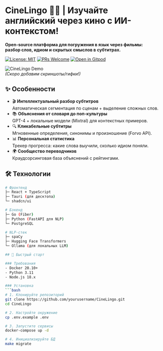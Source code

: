 # CineLingo 🎥📖 **|** Изучайте английский через кино с ИИ-контекстом!  
**Open-source платформа для погружения в язык через фильмы: разбор слов, идиом и скрытых смыслов в субтитрах.**

[![License: MIT](https://img.shields.io/badge/License-MIT-blue.svg)](https://opensource.org/licenses/MIT)
[![PRs Welcome](https://img.shields.io/badge/PRs-welcome-brightgreen.svg)](https://github.com/yourusername/CineLingo/pulls)
[![Open in Gitpod](https://img.shields.io/badge/Open%20in-Gitpod-908a85?logo=gitpod)](https://gitpod.io/#https://github.com/yourusername/CineLingo)

![CineLingo Demo](https://via.placeholder.com/1280x600.png?text=Demo+Screen+Recording+Here)  
*(Скоро добавим скриншоты/гифки!)*

## ✨ Особенности
- 🎬 **Интеллектуальный разбор субтитров**  
  Автоматическая сегментация по сценам + выделение сложных слов.
- 📚 **Объяснения от словаря до поп-культуры**  
  GPT-4 + локальные модели (Mixtral) для контекстных примеров.  
- 🔍 **Кликабельные субтитры**  
  Мгновенные определения, синонимы и произношение (Forvo API).
- 📊 **Персональная статистика**  
  Трекер прогресса: какие слова выучили, сколько идиом поняли.
- 🌍 **Сообщество переводчиков**  
  Краудсорсинговая база объяснений с рейтингами.

## 🛠 Технологии
```bash
# Фронтенд
├─ React + TypeScript
├─ Tauri (для десктопа)
└─ shadcn/ui

# Бэкенд
├─ Go (Fiber)
├─ Python (FastAPI для NLP)
└─ PostgreSQL

# NLP-стек
├─ spaCy
├─ Hugging Face Transformers
└─ Ollama (для локальных LLM)

## 🚀 Быстрый старт

### Требования
- Docker 20.10+
- Python 3.11
- Node.js 18.x

### Установка
```bash
# 1. Клонируйте репозиторий
git clone https://github.com/yourusername/CineLingo.git
cd CineLingo

# 2. Настройте окружение
cp .env.example .env

# 3. Запустите сервисы
docker-compose up -d

# 4. Инициализируйте БД
make migrate
